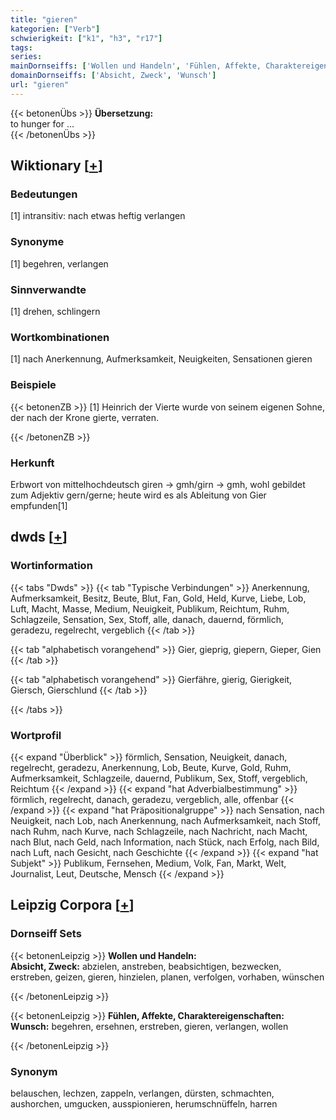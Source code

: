 ```yaml
---
title: "gieren"
kategorien: ["Verb"]
schwierigkeit: ["k1", "h3", "r17"]
tags:
series:
mainDornseiffs: ['Wollen und Handeln', 'Fühlen, Affekte, Charaktereigenschaften']
domainDornseiffs: ['Absicht, Zweck', 'Wunsch']
url: "gieren"
---
```


{{< betonenÜbs >}}
**Übersetzung:**  
to hunger  for ...  
{{< /betonenÜbs >}}

## Wiktionary [[+](https://de.wiktionary.org/wiki/gieren)]

### Bedeutungen
[1] intransitiv: nach etwas heftig verlangen  

### Synonyme
[1] begehren, verlangen  

### Sinnverwandte
[1] drehen, schlingern  

### Wortkombinationen
[1] nach Anerkennung, Aufmerksamkeit, Neuigkeiten, Sensationen gieren  

### Beispiele
{{< betonenZB >}}
[1] Heinrich der Vierte wurde von seinem eigenen Sohne, der nach der Krone gierte, verraten.  

{{< /betonenZB >}}
### Herkunft
Erbwort von mittelhochdeutsch giren → gmh/girn → gmh, wohl gebildet zum Adjektiv gern/gerne; heute wird es als Ableitung von Gier empfunden[1]  



## dwds [[+](https://www.dwds.de/wb/gieren)]

### Wortinformation
{{< tabs "Dwds" >}}
{{< tab "Typische Verbindungen" >}}
Anerkennung, Aufmerksamkeit, Besitz, Beute, Blut, Fan, Gold, Held, Kurve, Liebe, Lob, Luft, Macht, Masse, Medium, Neuigkeit, Publikum, Reichtum, Ruhm, Schlagzeile, Sensation, Sex, Stoff, alle, danach, dauernd, förmlich, geradezu, regelrecht, vergeblich
{{< /tab >}}

{{< tab "alphabetisch vorangehend" >}}
Gier, gieprig, giepern, Gieper, Gien
{{< /tab >}}

{{< tab "alphabetisch vorangehend" >}}
Gierfähre, gierig, Gierigkeit, Giersch, Gierschlund
{{< /tab >}}

{{< /tabs >}}

### Wortprofil
{{< expand "Überblick" >}} förmlich, Sensation, Neuigkeit, danach, regelrecht, geradezu, Anerkennung, Lob, Beute, Kurve, Gold, Ruhm, Aufmerksamkeit, Schlagzeile, dauernd, Publikum, Sex, Stoff, vergeblich, Reichtum {{< /expand >}}
{{< expand "hat Adverbialbestimmung" >}} förmlich, regelrecht, danach, geradezu, vergeblich, alle, offenbar {{< /expand >}}
{{< expand "hat Präpositionalgruppe" >}} nach Sensation, nach Neuigkeit, nach Lob, nach Anerkennung, nach Aufmerksamkeit, nach Stoff, nach Ruhm, nach Kurve, nach Schlagzeile, nach Nachricht, nach Macht, nach Blut, nach Geld, nach Information, nach Stück, nach Erfolg, nach Bild, nach Luft, nach Gesicht, nach Geschichte {{< /expand >}}
{{< expand "hat Subjekt" >}} Publikum, Fernsehen, Medium, Volk, Fan, Markt, Welt, Journalist, Leut, Deutsche, Mensch {{< /expand >}}

## Leipzig Corpora [[+](https://corpora.uni-leipzig.de/en/res?word=gieren&corpusId=deu_newscrawl-public_2018)]

### Dornseiff Sets
{{< betonenLeipzig >}}
**Wollen und Handeln:**  
**Absicht, Zweck:** abzielen, anstreben, beabsichtigen, bezwecken, erstreben, geizen, gieren, hinzielen, planen, verfolgen, vorhaben, wünschen  

{{< /betonenLeipzig >}}


{{< betonenLeipzig >}}
**Fühlen, Affekte, Charaktereigenschaften:**  
**Wunsch:** begehren, ersehnen, erstreben, gieren, verlangen, wollen  

{{< /betonenLeipzig >}}

### Synonym
belauschen, lechzen, zappeln, verlangen, dürsten, schmachten, aushorchen, umgucken, ausspionieren, herumschnüffeln, harren

